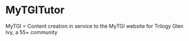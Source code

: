 # MyTGITutor
MyTGI = Content creation in service to the MyTGI website for Trilogy Glen Ivy, a 55+ community
